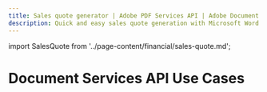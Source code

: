 ```yaml
---
title: Sales quote generator | Adobe PDF Services API | Adobe Document Services
description: Quick and easy sales quote generation with Microsoft Word templates and your data using Document Generation service. Our PDF Services API helps you create, convert, OCR PDFs and more. Free 6-month trial. Learn more today.
---
```


import SalesQuote from '../page-content/financial/sales-quote.md';


<Hero slots="heading" variant="fullwidth" theme="dark"  customLayout className="herobgImage Hero-Banner"/>

# Document Services API Use Cases


<MenuWrapperComponent  menuItem= 'subMenuPages'  slots="content"  repeat="1" theme="lightest" className="Sales-Quote"/>

<SalesQuote />